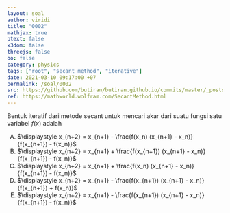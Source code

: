 ```yaml
---
layout: soal
author: viridi
title: "0002"
mathjax: true
ptext: false
x3dom: false
threejs: false
oo: false
category: physics
tags: ["root", "secant method", "iterative"]
date: 2021-03-10 09:17:00 +07
permalink: /soal/0002
src: https://github.com/butiran/butiran.github.io/commits/master/_posts/soal/00/2021-03-10-secant-method.md
ref: https://mathworld.wolfram.com/SecantMethod.html
---
```

Bentuk iteratif dari metode secant untuk mencari akar dari suatu fungsi satu variabel $f(x)$ adalah

<ol type="A">
<li>$\displaystyle x_{n+2} = x_{n+1} - \frac{f(x_n) (x_{n+1} - x_n)}{f(x_{n+1}) - f(x_n)}$
<li>$\displaystyle x_{n+2} = x_{n+1} + \frac{f(x_{n+1}) (x_{n+1} - x_n)}{f(x_{n+1}) - f(x_n)}$
<li>$\displaystyle x_{n+2} = x_{n+1} + \frac{f(x_n) (x_{n+1} - x_n)}{f(x_{n+1}) - f(x_n)}$
<li>$\displaystyle x_{n+2} = x_{n+1} - \frac{f(x_{n+1}) (x_{n+1} - x_n)}{f(x_{n+1}) + f(x_n)}$
<li>$\displaystyle x_{n+2} = x_{n+1} - \frac{f(x_{n+1}) (x_{n+1} - x_n)}{f(x_{n+1}) - f(x_n)}$
